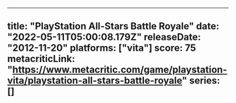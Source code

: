 
---
title: "PlayStation All-Stars Battle Royale"
date: "2022-05-11T05:00:08.179Z"
releaseDate: "2012-11-20"
platforms: ["vita"]
score: 75
metacriticLink: "https://www.metacritic.com/game/playstation-vita/playstation-all-stars-battle-royale"
series: []
---

